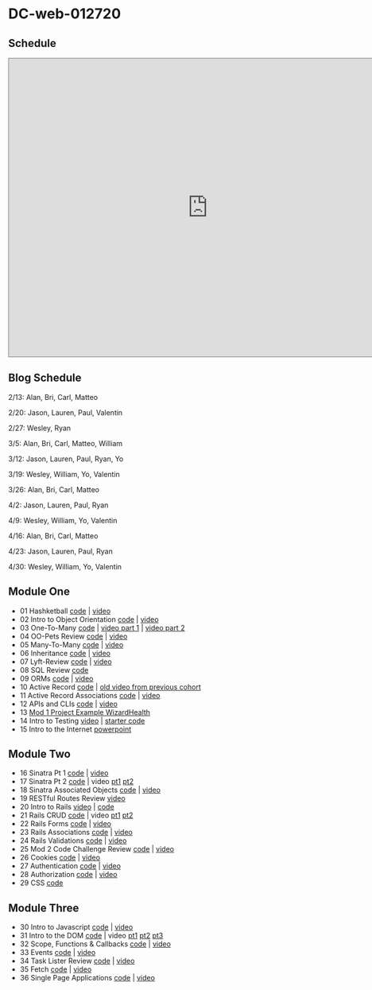 # DC-web-012720

## Schedule
<iframe src="https://calendar.google.com/calendar/b/3/embed?height=600&amp;wkst=1&amp;bgcolor=%23ffffff&amp;ctz=America%2FNew_York&amp;src=ZmxhdGlyb25zY2hvb2wuY29tX250MDhkNjRuNjlvdTdoYTNnYXRvamEwaW9vQGdyb3VwLmNhbGVuZGFyLmdvb2dsZS5jb20&amp;src=ZmxhdGlyb25zY2hvb2wuY29tXzVhZzQ3Z3ZwZ2YzZnQ4YTdmOWNhcmJjM3ZrQGdyb3VwLmNhbGVuZGFyLmdvb2dsZS5jb20&amp;color=%237CB342&amp;color=%23B39DDB" style="border:solid 1px #777" width="800" height="600" frameborder="0" scrolling="no"></iframe>

## Blog Schedule

2/13: Alan, Bri, Carl, Matteo

2/20: Jason, Lauren, Paul, Valentin

2/27: Wesley, Ryan

3/5: Alan, Bri, Carl, Matteo, William

3/12: Jason, Lauren, Paul, Ryan, Yo

3/19: Wesley, William, Yo, Valentin

3/26: Alan, Bri, Carl, Matteo

4/2: Jason, Lauren, Paul, Ryan

4/9: Wesley, William, Yo, Valentin

4/16: Alan, Bri, Carl, Matteo

4/23: Jason, Lauren, Paul, Ryan

4/30: Wesley, William, Yo, Valentin

## Module One
* 01 Hashketball [code](https://github.com/learn-co-students/dc-web-012720/tree/master/01-Hasketball) | [video](https://youtu.be/YtSeEjPRb3E)
* 02 Intro to Object Orientation [code](https://github.com/learn-co-students/dc-web-012720/tree/master/02-Intro-to-OO) | [video](https://youtu.be/VorwDYf0Opo)
* 03 One-To-Many [code](https://github.com/learn-co-students/dc-web-012720/tree/master/03-One-to-Many) | [video part 1](https://youtu.be/_CNbjkXMjLo) | [video part 2](https://youtu.be/Ef0M69Fh-8Y)
* 04 OO-Pets Review [code](https://github.com/learn-co-students/dc-web-012720/tree/master/04-OO-Pets-Review) | [video](https://youtu.be/dPVecaOibtY)
* 05 Many-To-Many [code](https://github.com/learn-co-students/dc-web-012720/tree/master/05-Many-to-Many) | [video](https://youtu.be/R1znDwSjnJs)
* 06 Inheritance [code](https://github.com/learn-co-students/dc-web-012720/tree/master/06-Inheritence) | [video](https://youtu.be/IWLZY8H4LBY)
* 07 Lyft-Review [code](https://github.com/learn-co-students/dc-web-012720/tree/master/07-lyft-review) | [video](https://youtu.be/j7B3EDgoc8s)
* 08 SQL Review [code](https://github.com/learn-co-students/dc-web-012720/tree/master/08-SQL-Review)
* 09 ORMs [code](https://github.com/learn-co-students/dc-web-012720/tree/master/09-ORMs) | [video](https://youtu.be/suuIrVDOWVQ)
* 10 Active Record [code](https://github.com/learn-co-students/dc-web-012720/tree/master/10-Intro-To-Active-Record) | [old video from previous cohort](https://www.youtube.com/watch?v=XiML5QfILi4&feature=youtu.be)
* 11 Active Record Associations [code](https://github.com/learn-co-students/dc-web-012720/tree/master/11-Active-Record-Associations) | [video](https://youtu.be/Te1VArbmFV8)
* 12 APIs and CLIs [code](https://github.com/learn-co-students/dc-web-012720/tree/master/12-APIs-and-CLIs) | [video](https://youtu.be/DlsPpecdTso)
* 13 [Mod 1 Project Example WizardHealth](https://github.com/learn-co-students/dc-web-012720/tree/master/13-Intro-to-ProjectWeek-WizardHealth)
* 14 Intro to Testing [video](https://www.youtube.com/watch?v=STcLGoKgg48&feature=youtu.be) | [starter code](https://github.com/thuyanduong-flatiron/intro-to-testing-starter-code)
* 15 Intro to the Internet [powerpoint](https://docs.google.com/presentation/d/1JyntkxdLQaAtrUIBQCsvC13C4TB0OkQ1kxBCnCidkRU/edit?usp=sharing)

## Module Two
* 16 Sinatra Pt 1 [code](https://github.com/learn-co-students/dc-web-012720/tree/master/16-intro-to-sinatra) | [video](https://youtu.be/9W4dy0vUv0w)
* 17 Sinatra Pt 2 [code](https://github.com/learn-co-students/dc-web-012720/tree/master/17-sinatra-pt-2) | video [pt1](https://youtu.be/T18Q_Vf1dlc) [pt2](https://youtu.be/2QjRNrQRZ8s)
* 18 Sinatra Associated Objects [code](https://github.com/learn-co-students/dc-web-012720/tree/master/18-sinatra-associated-objects) | [video](https://youtu.be/pPcGffsWAi0)
* 19 RESTful Routes Review [video](https://youtu.be/3mbFcfEHRRo)
* 20 Intro to Rails [video](https://youtu.be/8vSd60se16w) | [code](https://github.com/learn-co-students/dc-web-012720/tree/master/19-intro-to-rails)
* 21 Rails CRUD [code](https://github.com/learn-co-students/dc-web-012720/tree/master/20-rails-crud) | video [pt1](https://youtu.be/TTASITDnGKI) [pt2](https://youtu.be/HF51gi7Nnfk)
* 22 Rails Forms [code](https://github.com/learn-co-students/dc-web-012720/tree/master/21-rails-forms) | [video](https://youtu.be/L9gjhPVra1Y)
* 23 Rails Associations [code](https://github.com/learn-co-students/dc-web-012720/tree/master/22-rails-associated-objects) | [video](https://youtu.be/0nBTdTdOUCk)
* 24 Rails Validations [code](https://github.com/learn-co-students/dc-web-012720/tree/master/23-rails-validations) | [video](https://youtu.be/V8DPAiojrS0)
* 25 Mod 2 Code Challenge Review [code](https://github.com/learn-co-students/dc-web-012720/tree/master/24-Mod-2-Code-Challenge-Review/hogwarts_student_roster) | [video](https://youtu.be/7bEo8uWo--c)
* 26 Cookies [code](https://github.com/learn-co-students/dc-web-012720/tree/master/25-cookies) | [video](https://youtu.be/2beXWzbLs84)
* 27 Authentication [code](https://github.com/learn-co-students/dc-web-012720/tree/master/26-auth) | [video](https://youtu.be/CVOU-_jnVcE)
* 28 Authorization [code](https://github.com/learn-co-students/dc-web-012720/tree/master/27-authorization) | [video](https://youtu.be/u0d8HAP8zEY)
* 29 CSS [code](https://github.com/learn-co-students/dc-web-012720) 

## Module Three 
* 30 Intro to Javascript [code](https://github.com/learn-co-students/dc-web-012720/tree/master/29-javascript-intro) | [video](https://www.youtube.com/watch?v=sf8-EjhX08Q&feature=youtu.be)
* 31 Intro to the DOM [code](https://github.com/learn-co-students/dc-web-012720/tree/master/30-intro-to-the-dom) | video [pt1](https://youtu.be/ViGjtVb254w) [pt2](https://youtu.be/TUs0fPdooY0) [pt3](https://youtu.be/B1EIM1l53Fk)
* 32 Scope, Functions & Callbacks [code](https://github.com/learn-co-students/dc-web-012720/tree/master/31-scope-and-stuff) | [video](https://youtu.be/uiZZ3XqNUhw)
* 33 Events [code](https://github.com/learn-co-students/dc-web-012720/tree/master/32-events) | [video](https://youtu.be/9KFicZi-zrU)
* 34 Task Lister Review [code](https://github.com/learn-co-students/dc-web-012720/tree/master/33-Task-Lister-Review/jsdom-task-lister-lite) | [video](https://youtu.be/17S67IO4bEI)
* 35 Fetch [code](https://github.com/learn-co-students/dc-web-012720/tree/master/34-intro-to-fetch) | [video](https://youtu.be/i7foVSLXYA0)
* 36 Single Page Applications [code](https://github.com/learn-co-students/dc-web-012720/tree/master/35-single-page-applications) | [video](https://youtu.be/yh9YAUflUA4)
